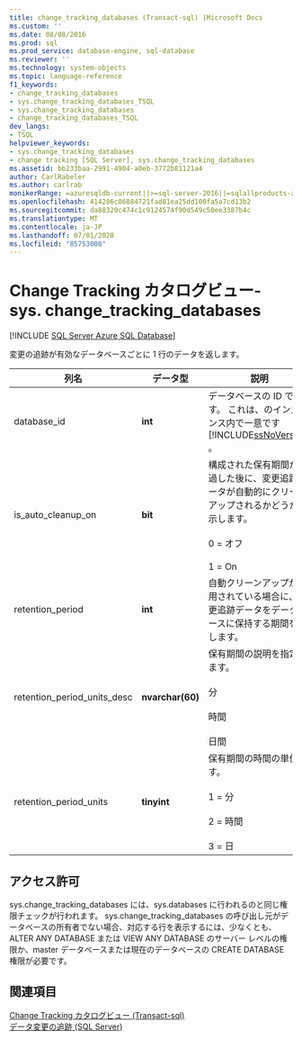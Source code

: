 ```yaml
---
title: change_tracking_databases (Transact-sql) |Microsoft Docs
ms.custom: ''
ms.date: 08/08/2016
ms.prod: sql
ms.prod_service: database-engine, sql-database
ms.reviewer: ''
ms.technology: system-objects
ms.topic: language-reference
f1_keywords:
- change_tracking_databases
- sys.change_tracking_databases_TSQL
- sys.change_tracking_databases
- change_tracking_databases_TSQL
dev_langs:
- TSQL
helpviewer_keywords:
- sys.change_tracking_databases
- change tracking [SQL Server], sys.change_tracking_databases
ms.assetid: bb233baa-2991-4904-a0eb-3772b81121a4
author: CarlRabeler
ms.author: carlrab
monikerRange: =azuresqldb-current||>=sql-server-2016||=sqlallproducts-allversions||>=sql-server-linux-2017||=azuresqldb-mi-current
ms.openlocfilehash: 414286c06884721fad81ea25dd100fa5a7cd13b2
ms.sourcegitcommit: da88320c474c1c9124574f90d549c50ee3387b4c
ms.translationtype: MT
ms.contentlocale: ja-JP
ms.lasthandoff: 07/01/2020
ms.locfileid: "85753008"
---
```

# <a name="change-tracking-catalog-views---syschange_tracking_databases"></a>Change Tracking カタログビュー-sys. change_tracking_databases
[!INCLUDE [SQL Server Azure SQL Database](../../includes/applies-to-version/sql-asdb.md)]

  変更の追跡が有効なデータベースごとに 1 行のデータを返します。  

|列名|データ型|説明|  
|-----------------|---------------|-----------------|  
|database_id|**int**|データベースの ID です。 これは、のインスタンス内で一意です [!INCLUDE[ssNoVersion](../../includes/ssnoversion-md.md)] 。|  
|is_auto_cleanup_on|**bit**|構成された保有期間が経過した後に、変更追跡データが自動的にクリーンアップされるかどうかを示します。<br /><br /> 0 = オフ<br /><br /> 1 = On|  
|retention_period|**int**|自動クリーンアップが使用されている場合に、変更追跡データをデータベースに保持する期間を示します。|  
|retention_period_units_desc|**nvarchar(60)**|保有期間の説明を指定します。<br /><br /> 分<br /><br /> 時間<br /><br /> 日間|  
|retention_period_units|**tinyint**|保有期間の時間の単位です。<br /><br /> 1 = 分<br /><br /> 2 = 時間<br /><br /> 3 = 日|  
  
## <a name="permissions"></a>アクセス許可  
 sys.change_tracking_databases には、sys.databases に行われるのと同じ権限チェックが行われます。 sys.change_tracking_databases の呼び出し元がデータベースの所有者でない場合、対応する行を表示するには、少なくとも、ALTER ANY DATABASE または VIEW ANY DATABASE のサーバー レベルの権限か、master データベースまたは現在のデータベースの CREATE DATABASE 権限が必要です。  
  
## <a name="see-also"></a>関連項目  
 [Change Tracking カタログビュー &#40;Transact-sql&#41;](https://msdn.microsoft.com/library/6e8fd949-5560-4b34-879f-4e25aa24b183)   
 [データ変更の追跡 &#40;SQL Server&#41;](../../relational-databases/track-changes/track-data-changes-sql-server.md)  
  
  

